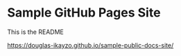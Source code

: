 # Sample GitHub Pages Site

This is the README

https://douglas-ikayzo.github.io/sample-public-docs-site/